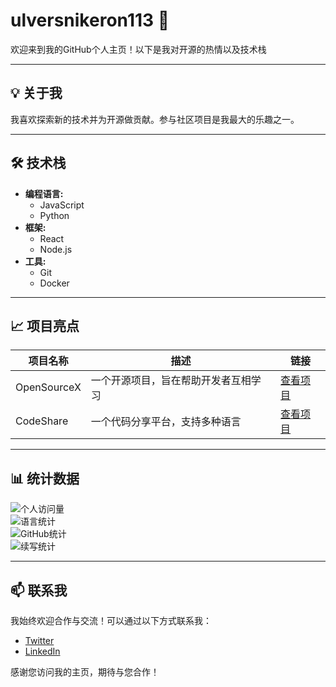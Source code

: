 # ulversnikeron113 👾

欢迎来到我的GitHub个人主页！以下是我对开源的热情以及技术栈

---

## 💡 关于我
我喜欢探索新的技术并为开源做贡献。参与社区项目是我最大的乐趣之一。

---

## 🛠️ 技术栈
- **编程语言:** 
  - JavaScript
  - Python
- **框架:** 
  - React
  - Node.js
- **工具:** 
  - Git
  - Docker

---

## 📈 项目亮点
| 项目名称       | 描述                            | 链接                     |
|--------------|-------------------------------|------------------------|
| OpenSourceX | 一个开源项目，旨在帮助开发者互相学习 | [查看项目](https://github.com/ulversnikeron113/OpenSourceX) |
| CodeShare    | 一个代码分享平台，支持多种语言      | [查看项目](https://github.com/ulversnikeron113/CodeShare) |

---

## 📊 统计数据
![个人访问量](https://komarev.com/ghpvc/?username=ulversnikeron113&label=Profile%20Views&color=blue&style=flat)  
![语言统计](https://github-readme-stats.vercel.app/api/top-langs/?username=ulversnikeron113&layout=compact&theme=radical)  
![GitHub统计](https://github-readme-stats.vercel.app/api?username=ulversnikeron113&show_icons=true&theme=radical)  
![续写统计](https://streak-stats.demolab.com/?user=ulversnikeron113&theme=radical)  

---

## 📫 联系我
我始终欢迎合作与交流！可以通过以下方式联系我：
- [Twitter](https://twitter.com/) 
- [LinkedIn](https://linkedin.com/)

感谢您访问我的主页，期待与您合作！